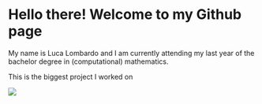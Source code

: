 # Hello there! Welcome to my Github page

My name is Luca Lombardo and I am currently attending my last year of the bachelor degree in (computational) mathematics.

This is the biggest project I worked on

<a href="https://github.com/lukefleed/imdb-graph">
  <img align="center" src="https://github-readme-stats.vercel.app/api/pin/?username=lukefleed&repo=imdb-graph&theme=dracula" />
</a>



<!-- [![Top Langs](https://github-readme-stats.vercel.app/api/top-langs/?username=lukefleed&layout=compact&theme=dracula)](https://github.com/lukefleed/lukefleed) -->

<!-- <a href="https://github.com/lukefleed/lab-didattico">
  <img align="center" src="https://github-readme-stats.vercel.app/api/pin/?username=lukefleed&repo=lab-didattico&theme=dracula" />
</a>

<!-- <a href="https://github.com/lukefleed/raspberry">
  <img align="center" src="https://github-readme-stats.vercel.app/api/pin/?username=lukefleed&repo=raspberry&theme=dracula" />
</a> -->

<!-- <a href="https://github.com/lukefleed/Dispensa-sul-calcolo-integrale">
  <img align="center" src="https://github-readme-stats.vercel.app/api/pin/?username=lukefleed&repo=Dispensa-sul-calcolo-integrale&theme=dracula" />
</a> -->
